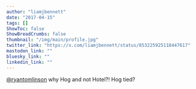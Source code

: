 ```yaml
---
author: "liamjbennett"
date: "2017-04-15"
tags: []
ShowToc: false
ShowBreadCrumbs: false
thumbnail: "/img/main/profile.jpg"
twitter_link: "https://x.com/liamjbennett/status/853225925118447617"
mastodon_link: ""
bluesky_link: ""
linkedin_link: ""
---
```


[@ryantomlinson](https://x.com/ryantomlinson) why Hog and not Hotel?! Hog tied?

